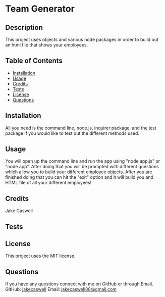 # Team Generator

## Description
This project uses objects and various node packages in order to build out an html file that shows your employees.
    
## Table of Contents
 - [Installation](#installation)
 - [Usage](#usage)
 - [Credits](#credits)
 - [Tests](#test)
 - [License](#license)
 - [Questions](#question)
    
## Installation
All you need is the command line, node.js, inquirer package, and the jest package if you would like to test out the different methods used.
    
## Usage
You will open up the command line and run the app using "node app.js" or "node app". After doing that you will be prompted with different questions which allow you to build your different employee objects. After you are finished doing that you can hit the "exit" option and it will build you and HTML file of all your different employees!

## Credits
Jake Caswell

## Tests
    
## License
This project uses the MIT license.


## Questions
If you have any questions connect with me on GitHub or through Email.
GitHub: [jakecaswell](https://github.com/jakecaswell)
Email: jakecaswell88@gmail.com
